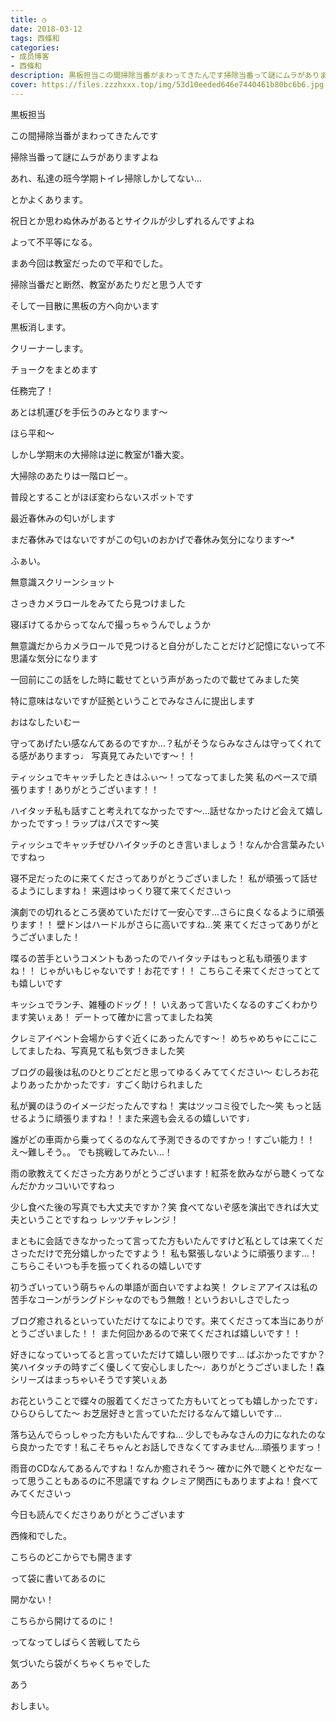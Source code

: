 ```yaml
---
title: ◷﻿
date: 2018-03-12
tags: 西條和
categories: 
- 成员博客
- 西條和
description: 黒板担当この間掃除当番がまわってきたんです掃除当番って謎にムラがありますよねあれ、私達の班今学期トイレ掃除しかしてない…とか...
cover: https://files.zzzhxxx.top/img/53d10eeded646e7440461b80bc6b6.jpg 
---
```







黒板担当






この間掃除当番がまわってきたんです









掃除当番って謎にムラがありますよね






あれ、私達の班今学期トイレ掃除しかしてない…







とかよくあります。





祝日とか思わぬ休みがあるとサイクルが少しずれるんですよね









よって不平等になる。









まあ今回は教室だったので平和でした。










掃除当番だと断然、教室があたりだと思う人です









そして一目散に黒板の方へ向かいます







黒板消します。






クリーナーします。






チョークをまとめます






任務完了！








あとは机運びを手伝うのみとなります〜




ほら平和〜







しかし学期末の大掃除は逆に教室が1番大変。






大掃除のあたりは一階ロビー。






普段とすることがほぼ変わらないスポットです









最近春休みの匂いがします






まだ春休みではないですがこの匂いのおかげで春休み気分になります〜*







ふぁい。











無意識スクリーンショット







さっきカメラロールをみてたら見つけました







寝ぼけてるからってなんで撮っちゃうんでしょうか







無意識だからカメラロールで見つけると自分がしたことだけど記憶にないって不思議な気分になります







一回前にこの話をした時に載せてという声があったので載せてみました笑





特に意味はないですが証拠ということでみなさんに提出します











おはなしたいむー







守ってあげたい感なんてあるのですか…？私がそうならみなさんは守ってくれてる感がありますっ♩
写真見てみたいです〜！！





ティッシュでキャッチしたときはふぃ〜！ってなってました笑
私のペースで頑張ります！ありがとうございます！！




ハイタッチ私も話すこと考えれてなかったです〜…話せなかったけど会えて嬉しかったですっ！ラップはパスです〜笑





ティッシュでキャッチぜひハイタッチのとき言いましょう！なんか合言葉みたいですねっ





寝不足だったのに来てくださってありがとうございました！
私が頑張って話せるようにしますね！
来週はゆっくり寝て来てくださいっ




演劇での切れるところ褒めていただけて一安心です…さらに良くなるように頑張ります！！
壁ドンはハードルがさらに高いですね…笑
来てくださってありがとうございました！




喋るの苦手というコメントもあったのでハイタッチはもっと私も頑張りますね！！
じゃがいもじゃないです！お花です！！
こちらこそ来てくださってとても嬉しいです






キッシュでランチ、雑種のドッグ！！
いえあって言いたくなるのすごくわかります笑いぇあ！
デートって確かに言ってましたね笑





クレミアイベント会場からすぐ近くにあったんです〜！
めちゃめちゃにこにこしてましたね、写真見て私も気づきました笑





ブログの最後は私のひとりごとだと思ってゆるくみててください〜
むしろお花よりあったかかったです♩すごく助けられました





私が翼のほうのイメージだったんですね！
実はツッコミ役でした〜笑
もっと話せるように頑張りますね！！また来週も会えるの嬉しいです♩





誰がどの車両から乗ってくるのなんて予測できるのですかっ！すごい能力！！
え〜難しそう。。
でも挑戦してみたい…！




雨の歌教えてくださった方ありがとうございます！紅茶を飲みながら聴くってなんだかカッコいいですねっ




少し食べた後の写真でも大丈夫ですか？笑
食べてないぞ感を演出できれば大丈夫ということですねっ
レッツチャレンジ！




まともに会話できなかったって言ってた方もいたんですけど私としては来てくださっただけで充分嬉しかったですよう！
私も緊張しないように頑張ります…！
こちらこそいつも手を振ってくれるの嬉しいです





初うざいっていう萌ちゃんの単語が面白いですよね笑！
クレミアアイスは私の苦手なコーンがラングドシャなのでもう無敵！というおいしさでしたっ




ブログ癒されるといっていただけてなによりです。来てくださって本当にありがとうございました！！
また何回かあるので来てくだされば嬉しいです！！






好きになっていってると言っていただけて嬉しい限りです…
ばぶかったですか？笑ハイタッチの時すごく優しくて安心しました〜♩ありがとうございました！森シリーズはまっちゃいそうです笑いぇあ





お花ということで蝶々の服着てくださってた方もいてとっても嬉しかったです♩ひらひらしてた〜
お芝居好きと言っていただけるなんて嬉しいです…





落ち込んでらっしゃった方もいたんですね…
少しでもみなさんの力になれたのなら良かったです！私こそちゃんとお話しできなくてすみません…頑張りますっ！






雨音のCDなんてあるんですね！なんか癒されそう〜
確かに外で聴くとやだなーって思うこともあるのに不思議ですね
クレミア関西にもありますよね！食べてみてくださいっ






今日も読んでくださりありがとうございます






西條和でした。








こちらのどこからでも開きます




って袋に書いてあるのに




開かない！





こちらから開けてるのに！




ってなってしばらく苦戦してたら





気づいたら袋がくちゃくちゃでした






あう






おしまい。


